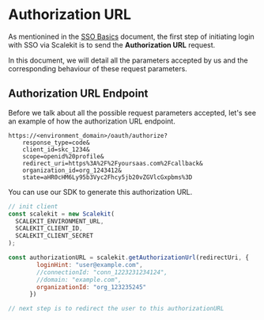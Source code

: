 
# Authorization URL

As mentionined in the [SSO Basics](./single-sign-on.md) document, the first step of initiating login with SSO via Scalekit is to send the **Authorization URL** request.

In this document, we will detail all the parameters accepted by us and the corresponding behaviour of these request parameters.

## Authorization URL Endpoint

Before we talk about all the possible request parameters accepted, let's see an example of how the authorization URL endpoint.

```http
https://<environment_domain>/oauth/authorize?
    response_type=code&
    client_id=skc_1234&
    scope=openid%20profile&
    redirect_uri=https%3A%2F%2Fyoursaas.com%2Fcallback&
    organization_id=org_1243412&
    state=aHR0cHM6Ly95b3Vyc2Fhcy5jb20vZGVlcGxpbms%3D
```

You can use our SDK to generate this authorization URL.

<Tabs groupId="tech-stack">
<TabItem value="nodejs" label="Node.js">

```javascript showLineNumbers
// init client
const scalekit = new Scalekit(
  SCALEKIT_ENVIRONMENT_URL,
  SCALEKIT_CLIENT_ID,
  SCALEKIT_CLIENT_SECRET
);

const authorizationURL = scalekit.getAuthorizationUrl(redirectUri, {
        loginHint: "user@example.com",
        //connectionId: "conn_1223231234124",
        //domain: "example.com",
        organizationId: "org_123235245"
      })

// next step is to redirect the user to this authorizationURL
```

</TabItem>
<!-- <TabItem value="py" label="Python">

```python
# write python code here
```

</TabItem>
<TabItem value="golang" label="Go">

```go
// write go code here
```

</TabItem> -->
</Tabs>

## Possible Authorization URL Parameters

|Parameter|Required|Description|
|--- |--- |--- |
|<SimpleCode>client_id</SimpleCode>|REQUIRED|The client ID string that you obtain from the API Credentials page|
|<SimpleCode>nonce</SimpleCode>|OPTIONAL|A random value generated by your app that enables replay protection.|
|<SimpleCode>organization_id</SimpleCode>|REQUIRED *|Organization ID for which the SSO flow must be initiated for. Based on the organization ID supplied, the user will be redirected to the SSO connection's identity provider configured for that organization.|
|<SimpleCode>connection_id</SimpleCode>|REQUIRED *|Connection ID for which the SSO flow must be initiated for. If the Connection's status is `active`, the user will be redirected to the SSO Connection's identity provider configured.|
|<SimpleCode>domain</SimpleCode>|REQUIRED *|domain part of the email address that is configured for an organization. Example: yourcustomer.com|
||* one of organization_id, connection_id or domain must be sent as a request parameter to determine which SSO connection needs to be used to initiate the SSO flow.||
|<SimpleCode>response_type</SimpleCode>|REQUIRED|value must be `code`|
|<SimpleCode>redirect_uri</SimpleCode>|REQUIRED|Determines where the response is sent. The value of this parameter must exactly match one of the authorized redirect values that you set in the API Credentials page (including the HTTP or HTTPS scheme, case, and trailing '/', if any). <br/><br/> Click <a href="/best-practices/redirect-uri" target="_blank">here to read more</a> about redirect_uri|
|<SimpleCode>scope</SimpleCode>|REQUIRED|value must be `openid profile`|
|<SimpleCode>state</SimpleCode>|OPTIONAL, but strongly recommended|An opaque string that is round-tripped in the protocol; that is to say, it is returned back as-is as a URI parameter in the Basic flow. The state can be useful for correlating requests and responses. Because your redirect_uri can be guessed, using a state value can increase your assurance that an incoming connection is the result of an authentication request initiated by your app. <br/> <br/>State will be useful if you would like to retain some information about the user that you would like to use at the end of the login flow - for example: deep link URL in your product to redirect the user to after a successful login. <br/><br/>If you generate a random string or encode the hash of some client state (e.g., a cookie) in this state variable, you can validate the response to additionally ensure that the request and response originated in the same browser. This additional validation offers protection against attacks such as cross-site request forgery.|
|<SimpleCode>login_hint</SimpleCode>|OPTIONAL|When your app knows the email address of the user it is trying to authenticate, it can provide this parameter as a hint to the authentication server and Scalekit will pass this information to your customer's identity provider. Some identity providers prefill the login box with this value to make the login experience easier for the end user.|
